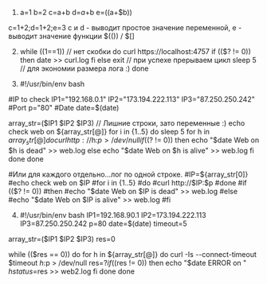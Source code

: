 1. a=1
   b=2
   c=a+b
   d=$a+$b
   e=$(($a+$b))

c=1+2;d=1+2;e=3
c и d - выводит простое значение переменной, e - выводит значение функции $(()) / $[]

2. while ((1==1)) // нет скобки
   do
       curl https://localhost:4757
       if (($? != 0))
       then
           date >> curl.log
       fi
       else exit // при успехе прерываем цикл
       sleep 5 // для экономии размера лога :)
   done


3. #!/usr/bin/env bash

#IP to check
IP1="192.168.0.1"
IP2="173.194.222.113"
IP3="87.250.250.242"
#Port
p="80"
#Date
date=$(date)

array_str=($IP1 $IP2 $IP3) // Лишние строки, зато переменные :)
echo check web on ${array_str[@]}
for i in {1..5}
do
sleep 5
        for h in ${array_str[@]}
        do
                curl http://$h:$p > /dev/null
                if (($? != 0))
                    then
                    echo "$date Web on $h is dead" >> web.log
                    else
                    echo "$date Web on $h is alive" >> web.log
                fi
        done
done

#Или для каждого отдельно...лог по одной строке.
#IP=${array_str[0]}
#echo check web on $IP
#for i in {1..5}
#do
#curl http://$IP:$p
#done
#if (($? != 0))
#then
#echo "$date Web on $IP is dead" >> web.log
#else
#echo "$date Web on $IP is alive" >> web.log
#fi

4. #!/usr/bin/env bash
IP1=192.168.90.1
IP2=173.194.222.113
IP3=87.250.250.242
p=80
date=$(date)
timeout=5

array_str=($IP1 $IP2 $IP3)
res=0

while (($res == 0))
do
    for h in ${array_str[@]}
    do
        curl -Is --connect-timeout $timeout $h:$p > /dev/null
        res=$?
        if (($res != 0))
        then
            echo "$date ERROR on " $h status=$res >> web2.log
        fi
    done
done

